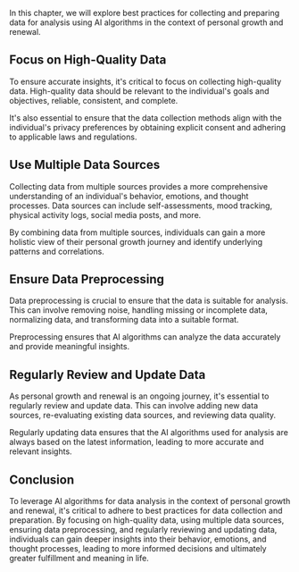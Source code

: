 
In this chapter, we will explore best practices for collecting and preparing data for analysis using AI algorithms in the context of personal growth and renewal.

Focus on High-Quality Data
--------------------------

To ensure accurate insights, it's critical to focus on collecting high-quality data. High-quality data should be relevant to the individual's goals and objectives, reliable, consistent, and complete.

It's also essential to ensure that the data collection methods align with the individual's privacy preferences by obtaining explicit consent and adhering to applicable laws and regulations.

Use Multiple Data Sources
-------------------------

Collecting data from multiple sources provides a more comprehensive understanding of an individual's behavior, emotions, and thought processes. Data sources can include self-assessments, mood tracking, physical activity logs, social media posts, and more.

By combining data from multiple sources, individuals can gain a more holistic view of their personal growth journey and identify underlying patterns and correlations.

Ensure Data Preprocessing
-------------------------

Data preprocessing is crucial to ensure that the data is suitable for analysis. This can involve removing noise, handling missing or incomplete data, normalizing data, and transforming data into a suitable format.

Preprocessing ensures that AI algorithms can analyze the data accurately and provide meaningful insights.

Regularly Review and Update Data
--------------------------------

As personal growth and renewal is an ongoing journey, it's essential to regularly review and update data. This can involve adding new data sources, re-evaluating existing data sources, and reviewing data quality.

Regularly updating data ensures that the AI algorithms used for analysis are always based on the latest information, leading to more accurate and relevant insights.

Conclusion
----------

To leverage AI algorithms for data analysis in the context of personal growth and renewal, it's critical to adhere to best practices for data collection and preparation. By focusing on high-quality data, using multiple data sources, ensuring data preprocessing, and regularly reviewing and updating data, individuals can gain deeper insights into their behavior, emotions, and thought processes, leading to more informed decisions and ultimately greater fulfillment and meaning in life.
